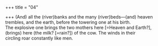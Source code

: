 +++
title = "04"

+++
(And) all the (river)banks and the many (river)beds—(and) heaven  trembles, and the earth, before the towering one at his birth.  
The explosive one brings the two mothers here [=Heaven and Earth?],  (brings) here (the milk? [=rain?]) of the cow. The winds in their  
circling roar constantly like men.  